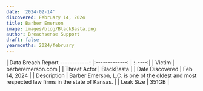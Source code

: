 ```yaml
---
date: '2024-02-14'
discovered: February 14, 2024
title: Barber Emerson
image: images/blog/BlackBasta.png
author: Breachsense Support
draft: false
yearmonths: 2024/february
---
```



| Data Breach Report
------------:     |:-------------:    | :-----:|
| Victim      | barberemerson.com      | 
| Threat Actor      | BlackBasta      | 
| Date Discovered      | Feb 14, 2024      | 
| Description      | Barber Emerson, L.C. is one of the oldest and most respected law firms in the state of Kansas.      | 
| Leak Size      | 351GB      | 

